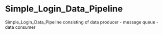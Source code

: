 # Simple_Login_Data_Pipeline
Simple_Login_Data_Pipeline consisting of data producer - message queue - data consumer
